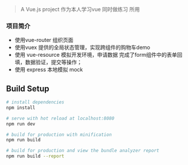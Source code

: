> A Vue.js project 作为本人学习vue 同时做练习 所用

### 项目简介
*  使用vue-router 组织页面
*  使用vuex 提供的全局状态管理，实现跨组件的购物车demo
*  使用 vue-resource 模拟开发环境，申请数据 完成了form组件中的表单回填，数据验证，提交等操作；
*  使用 express 本地模拟 mock

## Build Setup

``` bash
# install dependencies
npm install

# serve with hot reload at localhost:8080
npm run dev

# build for production with minification
npm run build

# build for production and view the bundle analyzer report
npm run build --report
```
